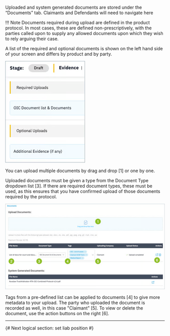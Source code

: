Uploaded and system generated documents are stored under the “Documents” tab. Claimants and Defendants will need to navigate here 

!!! Note
    Documents required during upload are defined in the product protocol. In most cases, these are defined non-prescriptively, with the parties called upon to supply any allowed documents upon which they wish to rely arguing their case.

A list of the required and optional documents is shown on the left hand side of your screen and differs by product and by party.

![Required and Optional Documents List](../../assets/required-docs-list.png)

You can upload multiple documents by drag and drop [1] or one by one.

Uploaded documents must be given a type from the Document Type dropdown list [3]. 
If there are required document types, these must be used, as this ensures that you have confirmed upload of those documents required by the protocol.

![Upload Documents](../../assets/upload-documents-screen.png)

Tags from a pre-defined list can be applied to documents [4] to give more metadata to your upload. The party who uploaded the document is recorded as well, in this case "Claimant" [5]. To view or delete the document, use the action buttons on the right [6].

---
{# Next logical section: set liab position #}